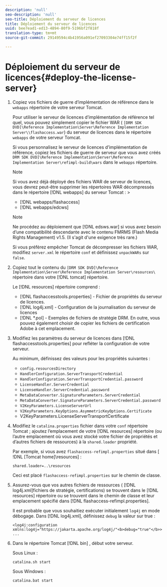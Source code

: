 ```yaml
---
description: 'null'
seo-description: 'null'
seo-title: Déploiement du serveur de licences
title: Déploiement du serveur de licences
uuid: bee7ead1-ed13-4894-80f9-5196bf2f818f
translation-type: tm+mt
source-git-commit: 29149594c4b41956a091ef27093304e74ff15f2f

---
```



# Déploiement du serveur de licences{#deploy-the-license-server}

1. Copiez vos fichiers de guerre d’implémentation de référence dans le `webapps` répertoire de votre serveur Tomcat.

   Pour utiliser le serveur de licences d’implémentation de référence tel quel, vous pouvez simplement copier le fichier WAR ( `[DRM SDK DVD]\Reference Implementation\Server\Reference Implementation Server\\flashaccess.war`) du serveur de licences dans le répertoire `webapps` de votre serveur Tomcat.

   Si vous personnalisez le serveur de licences d’implémentation de référence, copiez les fichiers de guerre de serveur que vous avez créés `DRM SDK DVD]\Reference Implementation\Server\Reference Implementation Server\refimpl-build\wars` dans le `webapps` répertoire.

   >[!NOTE]
   >
   >Si vous avez déjà déployé des fichiers WAR de serveur de licences, vous devrez peut-être supprimer les répertoires WAR décompressés dans le répertoire [!DNL webapps] du serveur Tomcat :        >
   >
   >* [!DNL webapps/flashaccess]
   >* [!DNL webapps/edcws]


   >[!NOTE]
   >
   >Ne procédez au déploiement que [!DNL edsws.war] si vous avez besoin d’une compatibilité descendante avec le contenu FMRMS (Flash Media Rights Management) v1.5. (Il s&#39;agit d&#39;une exigence très rare.)
   >
   >Si vous préférez empêcher Tomcat de décompresser les fichiers WAR, modifiez `server.xml` le répertoire `conf` et définissez `unpackWARs` sur `false`.

1. Copiez tout le contenu du `[DRM SDK DVD]\Reference Implementation\Server\Reference Implementation Server\resources\` répertoire dans votre [!DNL tomcat] répertoire.

   Le [!DNL resources] répertoire comprend :

   * [!DNL flashaccesstools.properties] - Fichier de propriétés du serveur de licences.
   * [!DNL log4j.xml] - Configuration de la journalisation du serveur de licences
   * [!DNL *.pol] - Exemples de fichiers de stratégie DRM.
   En outre, vous pouvez également choisir de copier les fichiers de certification Adobe à cet emplacement.

1. Modifiez les paramètres du serveur de licences dans [!DNL flashaccesstools.properties] pour refléter la configuration de votre serveur.

   Au minimum, définissez des valeurs pour les propriétés suivantes :

   * `config.resourcesDirectory`
   * `HandlerConfiguration.ServerTransportCredential`
   * `HandlerConfiguration.ServerTransportCredential.password`
   * `LicenseHandler.ServerCredential`
   * `LicenseHandler.ServerCredential.password`
   * `MetaDataConverter.SignatureParameters.ServerCredential`
   * `MetaDataConverter.SignatureParameters.ServerCredential.password`
   * `V2KeyParameters.LicenseServerUrl`
   * `V2KeyParameters.KeyOptions.AsymmetricKeyOptions.Certificate`
   * V2KeyParameters.LicenseServerTransportCertificate

1. Modifiez le `catalina.properties` fichier dans votre `conf` répertoire Tomcat ; ajoutez l’emplacement de votre [!DNL resources] répertoire (ou l’autre emplacement où vous avez stocké votre fichier de propriétés et d’autres fichiers de ressources) à la `shared.loader` propriété.

   Par exemple, si vous avez `flashaccess-refimpl.properties` situé dans [ !DNL [Tomcat home]\resources\] :

   ```
   shared.loader=..\resources
   ```

   Ceci est placé `flashaccess-refimpl.properties` sur le chemin de classe.
1. Assurez-vous que vos autres fichiers de ressources ( [!DNL log4j.xml]fichiers de stratégie, certifications) se trouvent dans le [!DNL resources] répertoire ou se trouvent dans le chemin de classe et leur emplacement spécifié dans [!DNL flashaccess-refimpl.properties].

   Il est probable que vous souhaitiez exécuter initialement `log4j` en mode débogage. Dans [!DNL log4j.xml], définissez `debug` la valeur sur true :

   ```
   <log4j:configuration xmlns:log4j="https://jakarta.apache.org/log4j/"<b>debug="true"</b>>
   ...
   ```

1. Dans le répertoire Tomcat [!DNL bin] , début votre serveur.

   Sous Linux :

   ```
   catalina.sh start
   ```

   Sous Windows :

   ```
   catalina.bat start
   ```
